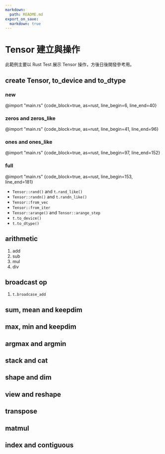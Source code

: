 ```yaml
---
markdown:
  path: README.md
export_on_save:
  markdown: true
---
```

# Tensor 建立與操作

此範例主要以 Rust Test 展示 Tensor 操作，方後日後開發參考用。

## create Tensor, to_device and to_dtype

### new

@import "main.rs" {code_block=true, as=rust, line_begin=6, line_end=40}

### zeros and zeros_like

@import "main.rs" {code_block=true, as=rust, line_begin=41, line_end=96}

### ones and ones_like

@import "main.rs" {code_block=true, as=rust, line_begin=97, line_end=152}

### full

@import "main.rs" {code_block=true, as=rust, line_begin=153, line_end=181}

- `Tensor::rand()` and `t.rand_like()`
- `Tensor::randn()` and `t.randn_like()`
- `Tensor::from_vec`
- `Tensor::from_iter`
- `Tensor::arange()` and `Tensor::arange_step`
- `t.to_device()`
- `t.to_dtype()`

## arithmetic

1. add
1. sub
1. mul
1. div

## broadcast op

1. `t.broadcase_add`

## sum, mean and keepdim

## max, min and keepdim

## argmax and argmin

## stack and cat

## shape and dim

## view and reshape

## transpose

## matmul

## index and contiguous
